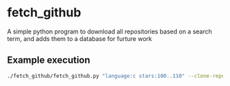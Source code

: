 # fetch_github

A simple python program to download all repositories based on a search term, and adds them to a database for furture work

## Example execution

```bash
./fetch_github/fetch_github.py "language:c stars:100..110" --clone-repo-dir ./projects/ --clone-repo
```

